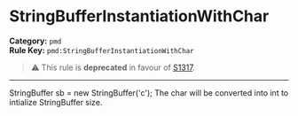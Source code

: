 # StringBufferInstantiationWithChar
**Category:** `pmd`<br/>
**Rule Key:** `pmd:StringBufferInstantiationWithChar`<br/>
> :warning: This rule is **deprecated** in favour of [S1317](https://rules.sonarsource.com/java/RSPEC-1317).

-----

StringBuffer sb = new StringBuffer('c'); The char will be converted into int to intialize StringBuffer size.
